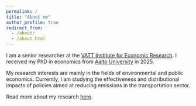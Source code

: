 ```yaml
---
permalink: /
title: "About me"
author_profile: true
redirect_from: 
  - /about/
  - /about.html
---
```


I am a senior researcher at the [VATT Institute for Economic Research](https://vatt.fi/en/frontpage). I received my PhD in economics from [Aalto University](https://www.aalto.fi/en/department-of-economics) in 2025.

My research interests are mainly in the fields of environmental and public economics. Currently, I am studying the effectiveness and distributional impacts of policies aimed at reducing emissions in the transportation sector.

Read more about my research [here](/research).
